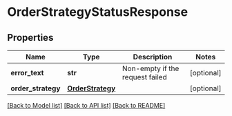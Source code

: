 # OrderStrategyStatusResponse

## Properties
Name | Type | Description | Notes
------------ | ------------- | ------------- | -------------
**error_text** | **str** | Non-empty if the request failed | [optional] 
**order_strategy** | [**OrderStrategy**](OrderStrategy.md) |  | [optional] 

[[Back to Model list]](../README.md#documentation-for-models) [[Back to API list]](../README.md#documentation-for-api-endpoints) [[Back to README]](../README.md)


